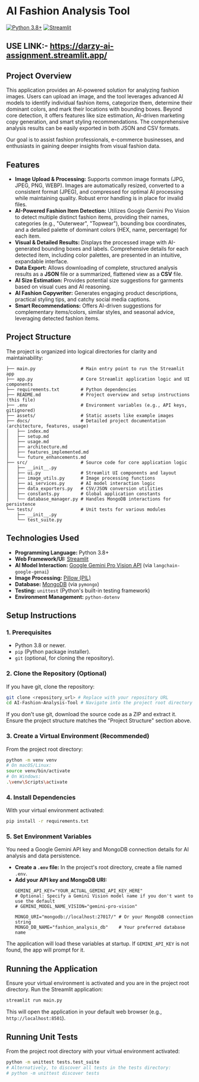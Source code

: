 # AI Fashion Analysis Tool

[![Python 3.8+](https://img.shields.io/badge/Python-3.8%2B-blue.svg)](https://www.python.org/downloads/)
[![Streamlit](https://img.shields.io/badge/Streamlit-App-red)](https://streamlit.io/)

## USE LINK:- https://darzy-ai-assignment.streamlit.app/

## Project Overview

This application provides an AI-powered solution for analyzing fashion images. Users can upload an image, and the tool leverages advanced AI models to identify individual fashion items, categorize them, determine their dominant colors, and mark their locations with bounding boxes. Beyond core detection, it offers features like size estimation, AI-driven marketing copy generation, and smart styling recommendations. The comprehensive analysis results can be easily exported in both JSON and CSV formats.

Our goal is to assist fashion professionals, e-commerce businesses, and enthusiasts in gaining deeper insights from visual fashion data.

## Features

*   **Image Upload & Processing:** Supports common image formats (JPG, JPEG, PNG, WEBP). Images are automatically resized, converted to a consistent format (JPEG), and compressed for optimal AI processing while maintaining quality. Robust error handling is in place for invalid files.
*   **AI-Powered Fashion Item Detection:** Utilizes Google Gemini Pro Vision to detect multiple distinct fashion items, providing their names, categories (e.g., "Outerwear", "Topwear"), bounding box coordinates, and a detailed palette of dominant colors (HEX, name, percentage) for each item.
*   **Visual & Detailed Results:** Displays the processed image with AI-generated bounding boxes and labels. Comprehensive details for each detected item, including color palettes, are presented in an intuitive, expandable interface.
*   **Data Export:** Allows downloading of complete, structured analysis results as a **JSON** file or a summarized, flattened view as a **CSV** file.
*   **AI Size Estimation:** Provides potential size suggestions for garments based on visual cues and AI reasoning.
*   **AI Fashion Copywriter:** Generates engaging product descriptions, practical styling tips, and catchy social media captions.
*   **Smart Recommendations:** Offers AI-driven suggestions for complementary items/colors, similar styles, and seasonal advice, leveraging detected fashion items.

## Project Structure

The project is organized into logical directories for clarity and maintainability:

```
├── main.py                 # Main entry point to run the Streamlit app
├── app.py                  # Core Streamlit application logic and UI components
├── requirements.txt        # Python dependencies
├── README.md               # Project overview and setup instructions (this file)
├── .env                    # Environment variables (e.g., API keys, gitignored)
├── assets/                 # Static assets like example images
├── docs/                   # Detailed project documentation (architecture, features, usage)
│   ├── index.md
│   ├── setup.md
│   ├── usage.md
│   ├── architecture.md
│   ├── features_implemented.md
│   └── future_enhancements.md
├── src/                    # Source code for core application logic
│   ├── __init__.py
│   ├── ui.py               # Streamlit UI components and layout
│   ├── image_utils.py      # Image processing functions
│   ├── ai_services.py      # AI model interaction logic
│   ├── data_exporters.py   # CSV/JSON conversion utilities
│   ├── constants.py        # Global application constants
│   └── database_manager.py # Handles MongoDB interactions for persistence
└── tests/                  # Unit tests for various modules
    ├── __init__.py
    └── test_suite.py
```

## Technologies Used

*   **Programming Language:** Python 3.8+
*   **Web Framework/UI:** [Streamlit](https://streamlit.io/)
*   **AI Model Interaction:** [Google Gemini Pro Vision API](https://python.langchain.com/docs/integrations/llms/google_generative_ai) (via `langchain-google-genai`)
*   **Image Processing:** [Pillow (PIL)](https://python-pillow.org/)
*   **Database:** [MongoDB](https://www.mongodb.com/) (via `pymongo`)
*   **Testing:** `unittest` (Python's built-in testing framework)
*   **Environment Management:** `python-dotenv`

## Setup Instructions

### 1. Prerequisites

*   Python 3.8 or newer.
*   `pip` (Python package installer).
*   `git` (optional, for cloning the repository).

### 2. Clone the Repository (Optional)

If you have git, clone the repository:
```bash
git clone <repository_url> # Replace with your repository URL
cd AI-Fashion-Analysis-Tool # Navigate into the project root directory
```
If you don't use git, download the source code as a ZIP and extract it. Ensure the project structure matches the "Project Structure" section above.

### 3. Create a Virtual Environment (Recommended)

From the project root directory:
```bash
python -m venv venv
# On macOS/Linux:
source venv/bin/activate
# On Windows:
.\venv\Scripts\activate
```

### 4. Install Dependencies

With your virtual environment activated:
```bash
pip install -r requirements.txt
```

### 5. Set Environment Variables

You need a Google Gemini API key and MongoDB connection details for AI analysis and data persistence.

*   **Create a `.env` file:** In the project's root directory, create a file named `.env`.
*   **Add your API key and MongoDB URI:**
    ```env
    GEMINI_API_KEY="YOUR_ACTUAL_GEMINI_API_KEY_HERE"
    # Optional: Specify a Gemini Vision model name if you don't want to use the default
    # GEMINI_MODEL_NAME_VISION="gemini-pro-vision"

    MONGO_URI="mongodb://localhost:27017/" # Or your MongoDB connection string
    MONGO_DB_NAME="fashion_analysis_db"    # Your preferred database name
    ```
The application will load these variables at startup. If `GEMINI_API_KEY` is not found, the app will prompt for it.

## Running the Application

Ensure your virtual environment is activated and you are in the project root directory.
Run the Streamlit application:

```bash
streamlit run main.py
```
This will open the application in your default web browser (e.g., `http://localhost:8501`).

## Running Unit Tests

From the project root directory with your virtual environment activated:

```bash
python -m unittest tests.test_suite
# Alternatively, to discover all tests in the tests directory:
# python -m unittest discover tests
```

